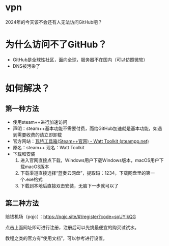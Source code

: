 # vpn
2024年的今天该不会还有人无法访问GitHub吧？

# 为什么访问不了GitHub？

* GitHub是全球性社区，面向全球，服务器不在国内（可以仿照微软）
* DNS被污染了

# 如何解决？
## 第一种方法
* 使用steam++进行加速访问
* 声明：steam++基本功能不需要付费，而给GitHub加速就是基本功能，如遇到需要收费的请立即卸载
* 官方网站：[瓦特工具箱(Steam++官网) - Watt Toolkit (steampp.net)](https://steampp.net/)
* 原名：steam++
  现名：Watt Toolkit
* 下载和安装
  1. 进入官网直接点下载，Windows用户下载Windows版本，macOS用户下载macOS版本
  2. 下载渠道直接选择“蓝奏云网盘”，提取码：1234，下载网盘里的第一个.exe格式
  3. 下载到本地后直接双击安装，无脑下一步就可以了

## 第二种方法

赔钱机场（pqjc）：https://pqjc.site/#/register?code=spUYlkQG

点击上面网址即可进行注册，注册后可以先挑最便宜的购买试试水。

教程之类的官方有“使用文档”，可以参考进行设置。

  

